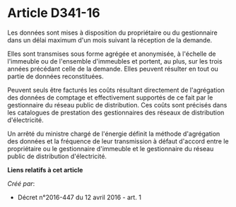 # Article D341-16

Les données sont mises à disposition du propriétaire ou du gestionnaire dans un délai maximum d'un mois suivant la réception
de la demande.

Elles sont transmises sous forme agrégée et anonymisée, à l'échelle de l'immeuble ou de l'ensemble d'immeubles et portent, au
plus, sur les trois années précédant celle de la demande. Elles peuvent résulter en tout ou partie de données reconstituées.

Peuvent seuls être facturés les coûts résultant directement de l'agrégation des données de comptage et effectivement
supportés de ce fait par le gestionnaire du réseau public de distribution. Ces coûts sont précisés dans les catalogues de
prestation des gestionnaires des réseaux de distribution d'électricité.

Un arrêté du ministre chargé de l'énergie définit la méthode d'agrégation des données et la fréquence de leur transmission à
défaut d'accord entre le propriétaire ou le gestionnaire d'immeuble et le gestionnaire du réseau public de distribution
d'électricité.

**Liens relatifs à cet article**

_Créé par_:

  - Décret n°2016-447 du 12 avril 2016 - art. 1
